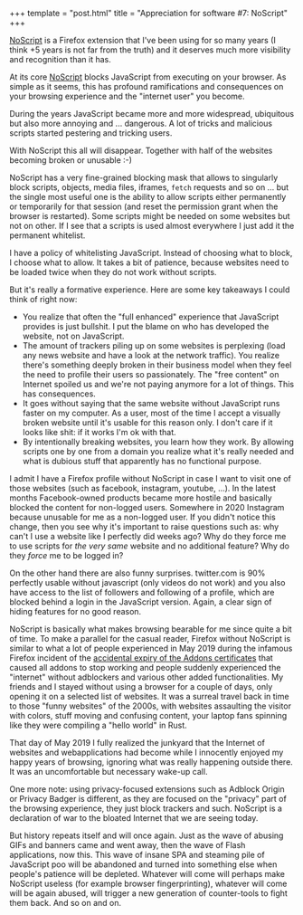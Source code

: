 +++
template = "post.html"
title = "Appreciation for software #7: NoScript"
+++

[NoScript](https://noscript.net) is a Firefox extension that I've been using for so many years (I think +5 years is not far from the truth) and it deserves much more visibility and recognition than it has.

At its core [NoScript](https://noscript.net) blocks JavaScript from executing on your browser. As simple as it seems, this has profound ramifications and consequences on your browsing experience and the "internet user" you become.

During the years JavaScript became more and more widespread, ubiquitous but also more annoying and ... dangerous. A lot of tricks and malicious scripts started pestering and tricking users.

With NoScript this all will disappear. Together with half of the websites becoming broken or unusable :-)

NoScript has a very fine-grained blocking mask that allows to singularly block scripts, objects, media files, iframes, `fetch` requests and so on ... but the single most useful one is the ability to allow scripts either permanently or temporarily for that session (and reset the permission grant when the browser is restarted). Some scripts might be needed on some websites but not on other. If I see that a scripts is used almost everywhere I just add it the permanent whitelist.

I have a policy of whitelisting JavaScript. Instead of choosing what to block, I choose what to allow. It takes a bit of patience, because websites need to be loaded twice when they do not work without scripts.

But it's really a formative experience. Here are some key takeaways I could think of right now:
- You realize that often the "full enhanced" experience that JavaScript provides is just bullshit. I put the blame on who has developed the website, not on JavaScript.
- The amount of trackers piling up on some websites is perplexing (load any news website and have a look at the network traffic). You realize there's something deeply broken in their business model when they feel the need to profile their users so passionately. The "free content" on Internet spoiled us and we're not paying anymore for a lot of things. This has consequences.
- It goes without saying that the same website without JavaScript runs faster on my computer. As a user, most of the time I accept a visually broken website until it's usable for this reason only. I don't care if it looks like shit: if it works I'm ok with that.
- By intentionally breaking websites, you learn how they work. By allowing scripts one by one from a domain you realize what it's really needed and what is dubious stuff that apparently has no functional purpose.

I admit I have a Firefox profile without NoScript in case I want to visit one of those websites (such as facebook, instagram, youtube, ...). In the latest months Facebook-owned products became more hostile and basically blocked the content for non-logged users. Somewhere in 2020 Instagram because unusable for me as a non-logged user. If you didn't notice this change, then you see why it's important to raise questions such as: why can't I use a website like I perfectly did weeks ago? Why do they force me to use scripts for *the very same* website and no additional feature? Why do they *force* me to be logged in?

On the other hand there are also funny surprises. twitter.com is 90% perfectly usable without javascript (only videos do not work) and you also have access to the list of followers and following of a profile, which are blocked behind a login in the JavaScript version. Again, a clear sign of hiding features for no good reason.

NoScript is basically what makes browsing bearable for me since quite a bit of time. To make a parallel for the casual reader, Firefox without NoScript is similar to what a lot of people experienced in May 2019 during the infamous Firefox incident of the [accidental expiry of the Addons certificates](https://hacks.mozilla.org/2019/05/technical-details-on-the-recent-firefox-add-on-outage) that caused all addons to stop working and people suddenly experienced the "internet" without adblockers and various other added functionalities. My friends and I stayed without using a browser for a couple of days, only opening it on a selected list of websites. It was a surreal travel back in time to those "funny websites" of the 2000s, with websites assaulting the visitor with colors, stuff moving and confusing content, your laptop fans spinning like they were compiling a "hello world" in Rust.

That day of May 2019 I fully realized the junkyard that the Internet of websites and webapplications had become while I innocently enjoyed my happy years of browsing, ignoring what was really happening outside there. It was an uncomfortable but necessary wake-up call.

One more note: using privacy-focused extensions such as Adblock Origin or Privacy Badger is different, as they are focused on the "privacy" part of the browsing experience, they just block trackers and such. NoScript is a declaration of war to the bloated Internet that we are seeing today.

But history repeats itself and will once again. Just as the wave of abusing GIFs and banners came and went away, then the wave of Flash applications, now this. This wave of insane SPA and steaming pile of JavaScript poo will be abandoned and turned into something else when people's patience will be depleted. Whatever will come will perhaps make NoScript useless (for example browser fingerprinting), whatever will come will be again abused, will trigger a new generation of counter-tools to fight them back. And so on and on.
